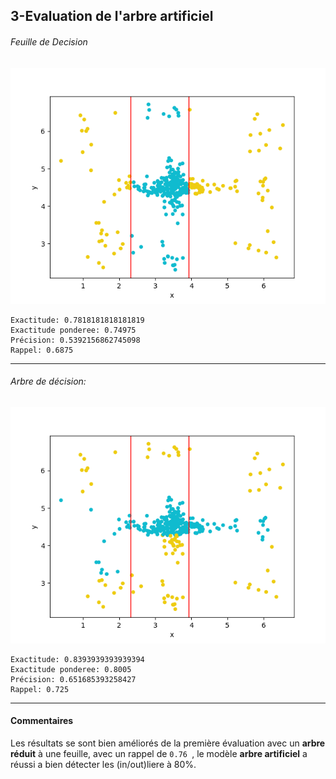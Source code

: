 ## 3-Evaluation de l'arbre artificiel

###### Feuille de Decision

![evaluation 1](eval1.png)
    
    Exactitude: 0.7818181818181819
    Exactitude ponderee: 0.74975
    Précision: 0.5392156862745098
    Rappel: 0.6875
---

###### Arbre de décision:
![evaluation ](eval2.png)


    Exactitude: 0.8393939393939394
    Exactitude ponderee: 0.8005
    Précision: 0.651685393258427
    Rappel: 0.725


----

#### Commentaires

Les résultats se sont bien améliorés de la première évaluation avec un **arbre réduit** à une feuille, 
avec un rappel de `0.76 `, le modèle **arbre artificiel** a réussi a bien détecter les (in/out)liere à 80%. 
